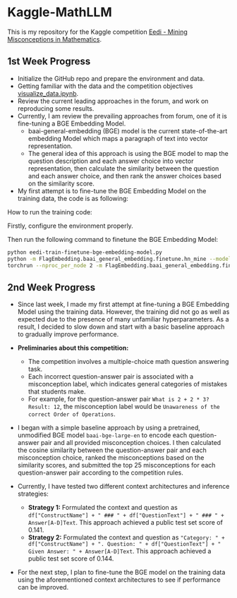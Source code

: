 # Kaggle-MathLLM

This is my repository for the Kaggle competition [Eedi - Mining Misconceptions in Mathematics](https://www.kaggle.com/competitions/eedi-mining-misconceptions-in-mathematics).

## 1st Week Progress

* Initialize the GitHub repo and prepare the environment and data.
* Getting familiar with the data and the competition objectives [visualize_data.ipynb](visualize_data.ipynb).
* Review the current leading approaches in the forum, and work on reproducing some results.
* Currently, I am review the prevailing approaches from forum, one of it is fine-tuning a BGE Embedding Model.
  * baai-general-embedding (BGE) model is the current state-of-the-art embedding Model which maps a paragraph of text into vector representation.
  * The general idea of this approach is using the BGE model to map the question description and each answer choice into vector representation, then calculate the similarity between the question and each answer choice, and then rank the answer choices based on the similarity score.
* My first attempt is to fine-tune the BGE Embedding Model on the training data, the code is as following:

How to run the training code:

Firstly, configure the environment properly.

Then run the following command to finetune the BGE Embedding Model:

```bash
python eedi-train-finetune-bge-embedding-model.py
python -m FlagEmbedding.baai_general_embedding.finetune.hn_mine --model_name_or_path BAAI/bge-large-en-v1.5 --input_file finetune_data.jsonl --candidate_pool pretrain_data.jsonl --output_file finetune_data_minedHN.jsonl --range_for_sampling 1-100 --negative_number 15 --use_gpu_for_searching
torchrun --nproc_per_node 2 -m FlagEmbedding.baai_general_embedding.finetune.run --output_dir eedi_model --model_name_or_path BAAI/bge-large-en-v1.5 --train_data finetune_data_minedHN.jsonl --learning_rate 1e-5 --fp16 --temperature 0.03 --num_train_epochs 3 --per_device_train_batch_size 8 --query_max_len 256 --passage_max_len 64 --logging_steps 100 --query_instruction_for_retrieval "" --report_to none --save_steps 250
```

## 2nd Week Progress

* Since last week, I made my first attempt at fine-tuning a BGE Embedding Model using the training data. However, the training did not go as well as expected due to the presence of many unfamiliar hyperparameters. As a result, I decided to slow down and start with a basic baseline approach to gradually improve performance.
  
* **Preliminaries about this competition:**
  * The competition involves a multiple-choice math question answering task.
  * Each incorrect question-answer pair is associated with a misconception label, which indicates general categories of mistakes that students make.
  * For example, for the question-answer pair `What is 2 + 2 * 3? Result: 12`, the misconception label would be `Unawareness of the correct Order of Operations`.

* I began with a simple baseline approach by using a pretrained, unmodified BGE model `baai-bge-large-en` to encode each question-answer pair and all provided misconception choices. I then calculated the cosine similarity between the question-answer pair and each misconception choice, ranked the misconceptions based on the similarity scores, and submitted the top 25 misconceptions for each question-answer pair according to the competition rules.

* Currently, I have tested two different context architectures and inference strategies:
  * **Strategy 1:** Formulated the context and question as `df["ConstructName"] + " ### " + df["QuestionText"] + " ### " + Answer[A-D]Text`. This approach achieved a public test set score of 0.141.
  * **Strategy 2:** Formulated the context and question as `"Category: " + df["ConstructName"] + ". Question: " + df["QuestionText"] + " Given Answer: " + Answer[A-D]Text`. This approach achieved a public test set score of 0.144.

* For the next step, I plan to fine-tune the BGE model on the training data using the aforementioned context architectures to see if performance can be improved.



















